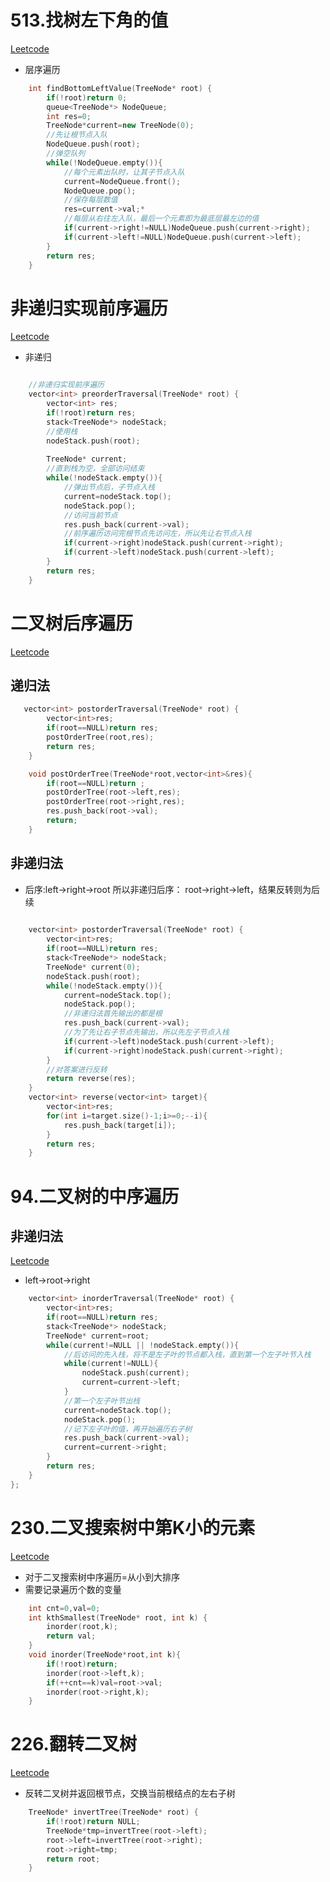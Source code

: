 
513.找树左下角的值
========================
[Leetcode](https://leetcode-cn.com/problems/find-bottom-left-tree-value/)  
* 层序遍历
```cpp
    int findBottomLeftValue(TreeNode* root) {
        if(!root)return 0;
        queue<TreeNode*> NodeQueue;
        int res=0;
        TreeNode*current=new TreeNode(0);
        //先让根节点入队
        NodeQueue.push(root);
        //弹空队列
        while(!NodeQueue.empty()){
            //每个元素出队时，让其子节点入队
            current=NodeQueue.front();
            NodeQueue.pop();
            //保存每层数值
            res=current->val;*
            //每层从右往左入队，最后一个元素即为最底层最左边的值
            if(current->right!=NULL)NodeQueue.push(current->right);
            if(current->left!=NULL)NodeQueue.push(current->left);
        }
        return res;
    }
```

非递归实现前序遍历
======================
[Leetcode](https://leetcode-cn.com/problems/binary-tree-preorder-traversal/)  
* 非递归
```cpp

    //非递归实现前序遍历
    vector<int> preorderTraversal(TreeNode* root) {
        vector<int> res;
        if(!root)return res;
        stack<TreeNode*> nodeStack;
        //使用栈
        nodeStack.push(root);
        
        TreeNode* current;
        //直到栈为空，全部访问结束
        while(!nodeStack.empty()){
            //弹出节点后，子节点入栈
            current=nodeStack.top();
            nodeStack.pop();
            //访问当前节点
            res.push_back(current->val);
            //前序遍历访问完根节点先访问左，所以先让右节点入栈
            if(current->right)nodeStack.push(current->right);
            if(current->left)nodeStack.push(current->left);
        }
        return res;
    }
```
二叉树后序遍历
==============
[Leetcode](https://leetcode-cn.com/problems/binary-tree-postorder-traversal/)  

递归法
-------------
```cpp
   vector<int> postorderTraversal(TreeNode* root) {
        vector<int>res;
        if(root==NULL)return res;
        postOrderTree(root,res);
        return res;
    }

    void postOrderTree(TreeNode*root,vector<int>&res){
        if(root==NULL)return ;
        postOrderTree(root->left,res);
        postOrderTree(root->right,res);
        res.push_back(root->val);
        return;
    }
```
非递归法
------------
* 后序:left->right->root 所以非递归后序： root->right->left，结果反转则为后续
```cpp
    
    vector<int> postorderTraversal(TreeNode* root) {
        vector<int>res;
        if(root==NULL)return res;
        stack<TreeNode*> nodeStack;
        TreeNode* current(0);
        nodeStack.push(root);
        while(!nodeStack.empty()){
            current=nodeStack.top();
            nodeStack.pop();
            //非递归法首先输出的都是根
            res.push_back(current->val);
            //为了先让右子节点先输出，所以先左子节点入栈
            if(current->left)nodeStack.push(current->left);
            if(current->right)nodeStack.push(current->right);
        }
        //对答案进行反转
        return reverse(res);
    }
    vector<int> reverse(vector<int> target){
        vector<int>res;
        for(int i=target.size()-1;i>=0;--i){
            res.push_back(target[i]);
        }
        return res;
    }

```

94.二叉树的中序遍历
===============
非递归法
---------------
[Leetcode](https://leetcode-cn.com/problems/binary-tree-inorder-traversal/)  

* left->root->right
```cpp
    vector<int> inorderTraversal(TreeNode* root) {
        vector<int>res;
        if(root==NULL)return res;
        stack<TreeNode*> nodeStack;
        TreeNode* current=root;
        while(current!=NULL || !nodeStack.empty()){
            //后访问的先入栈，将不是左子叶的节点都入栈，直到第一个左子叶节入栈 
            while(current!=NULL){
                nodeStack.push(current);
                current=current->left;
            }
            //第一个左子叶节出栈
            current=nodeStack.top();
            nodeStack.pop();
            //记下左子叶的值，再开始遍历右子树
            res.push_back(current->val);
            current=current->right;
        }
        return res;
    }
};
```

230.二叉搜索树中第K小的元素
===========================
[Leetcode](https://leetcode-cn.com/problems/kth-smallest-element-in-a-bst/)   
* 对于二叉搜索树中序遍历=从小到大排序
* 需要记录遍历个数的变量  
```cpp
    int cnt=0,val=0;
    int kthSmallest(TreeNode* root, int k) {
        inorder(root,k);
        return val;
    }
    void inorder(TreeNode*root,int k){
        if(!root)return;
        inorder(root->left,k);
        if(++cnt==k)val=root->val;
        inorder(root->right,k);
    }
```

226.翻转二叉树
===============
[Leetcode](https://leetcode-cn.com/problems/invert-binary-tree/)    
* 反转二叉树并返回根节点，交换当前根结点的左右子树
```cpp
    TreeNode* invertTree(TreeNode* root) {
        if(!root)return NULL;
        TreeNode*tmp=invertTree(root->left);
        root->left=invertTree(root->right);
        root->right=tmp;
        return root;
    }
 ```
